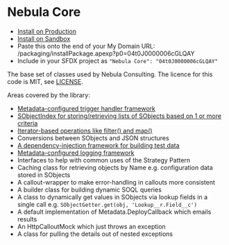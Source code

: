 # Nebula Core

 - [Install on Production](https://login.salesforce.com/packaging/installPackage.apexp?p0=04t0J0000006cGLQAY)
 - [Install on Sandbox](https://test.salesforce.com/packaging/installPackage.apexp?p0=04t0J0000006cGLQAY)
 - Paste this onto the end of your My Domain URL: /packaging/installPackage.apexp?p0=04t0J0000006cGLQAY
 - Include in your SFDX project as `"Nebula Core": "04t0J0000006cGLQAY"`
 
The base set of classes used by Nebula Consulting. The licence for this code is MIT, see [LICENSE](LICENSE). 

Areas covered by the library:

  - [Metadata-configured trigger handler framework](MetadataTriggerManager.md)
  - [SObjectIndex for storing/retrieving lists of SObjects based on 1 or more criteria](SObjectIndex.md)
  - [Iterator-based operations like filter() and map()](LazyIterator.md)
  - Conversions between SObjects and JSON structures
  - [A dependency-injection framework for building test data](TestRecordGenerator.md)
  - [Metadata-configured logging framework](Logger.md)
  - Interfaces to help with common uses of the Strategy Pattern 
  - Caching class for retrieving objects by Name e.g. configuration data stored in SObjects
  - A callout-wrapper to make error-handling in callouts more consistent
  - A builder class for building dynamic SOQL queries
  - A class to dynamically get values in SObjects via lookup fields in a single call e.g. `SObjectGetter.get(obj, 'Lookup__r.Field__c')`
  - A default implementation of Metadata.DeployCallback which emails results
  - An HttpCalloutMock which just throws an exception
  - A class for pulling the details out of nested exceptions

